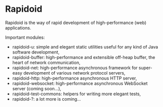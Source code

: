 Rapidoid
========

Rapidoid is the way of rapid development of high-performance (web) applications.

Important modules:
- rapidoid-u: simple and elegant static utilities useful for any kind of Java software development,
- rapidoid-buffer: high-performance and extensible off-heap buffer, the heart of network communication,
- rapidoid-net: high-performance asynchronous framework for super-easy development of various network protocol servers,
- rapidoid-http: high-performance asynchronous HTTP server,
- rapidoid-websocket: high-performance asynchronous WebSocket server (coming soon...),
- rapidoid-test-commons: helpers for writing more elegant tests,
- rapidoid-?: a lot more is coming...